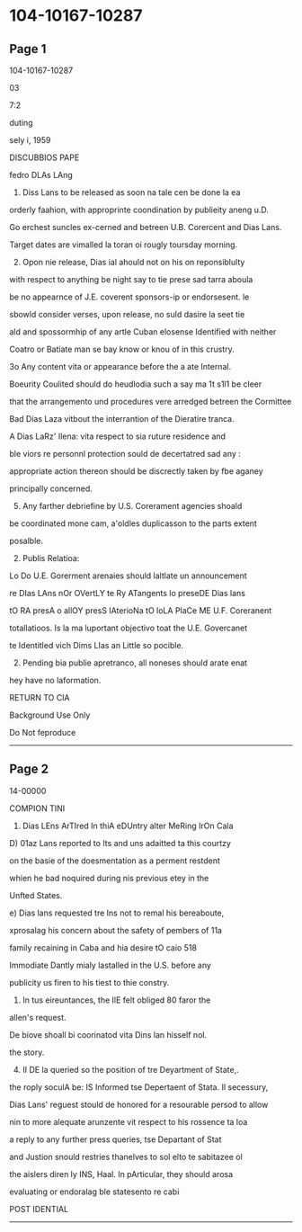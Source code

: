 # 104-10167-10287

## Page 1

104-10167-10287

03

7:2

duting

sely i, 1959

DISCUBBIOS PAPE

fedro DLAs LAng

1. Diss Lans to be released as soon na tale cen be done la ea

orderly faahion, with approprinte coondination by publieity aneng u.D.

Go erchest suncles ex-cerned and betreen U.B. Corercent and Dias Lans.

Target dates are vimalled la toran oi rougly toursday morning.

2. Opon nie release, Dias ial ahould not on his on reponsiblulty

with respect to anything be night say to tie prese sad tarra aboula

be no appearnce of J.E. coverent sponsors-ip or endorsesent. le

sbowld consider verses, upon release, no suld dasire la seet tie

ald and spossormhip of any artle Cuban elosense Identified with neither

Coatro or Batiate man se bay know or knou of in this crustry.

3o Any content vita or appearance before the a ate Internal.

Boeurity Coulited should do heudlodia such a say ma 1t s1l1 be cleer

that the arrangemento und procedures vere arredged betreen the Cormittee

Bad Dias Laza vitbout the interrantion of the Dieratire tranca.

A Dias LaRz' Ilena: vita respect to sia ruture residence and

ble viors re personnl protection sould de decertatred sad any :

appropriate action thereon should be discrectly taken by fbe aganey

principally concerned.

5. Any farther debriefine by U.S. Corerament agencies shoald

be coordinated mone cam, a'oldles duplicasson to the parts extent

posalble.

2. Publis Relatioa:

Lo Do U.E. Gorerment arenaies should laltlate un announcement

re DIas LAns nOr OVertLY te Ry ATangents lo preseDE Dias lans

tO RA presA o allOY presS IAterioNa tO loLA PlaCe ME U.F. Coreranent

totallatioos. Is la ma luportant objectivo toat the U.E. Govercanet

te Identitled vich Dims LIas an Little so pocible.

2. Pending bia publie apretranco, all noneses should arate enat

hey have no laformation.

RETURN TO CIA

Background Use Only

Do Not feproduce

---

## Page 2

14-00000

COMPION TINI

1) Dias LEns ArTIred In thiA eDUntry alter MeRing IrOn Cala

D) 01az Lans reported to Its and uns adaitted ta this courtzy

on the basie of the doesmentation as a perment restdent

whien he bad noquired during nis previous etey in the

Unfted States.

e) Dias lans requested tre Ins not to remal his bereaboute,

xprosalag his concern about the safety of pembers of 11a

family recaining in Caba and hia desire tO caio 518

Immodiate Dantly mialy lastalled in the U.S. before any

publicity us firen to his tiest to thie constry.

1) In tus eireuntances, the IlE felt obliged 80 faror the

allen's request.

De biove shoall bi coorinatod vita Dins lan hisself nol.

the story.

4. II DE la queried so the position of tre Deyartment of State,.

the roply soculA be: IS Informed tse Depertaent of Stata. Il secessury,

Dias Lans' reguest stould de honored for a resourable persod to allow

nin to more alequate arunzente vit respect to his rossence ta loa

a reply to any further press queries, tse Departant of Stat

and Justion snould restries thanelves to sol elto te sabitazee ol

the aislers diren ly INS, Haal. In pArticular, they should arosa

evaluating or endoralag ble statesento re cabi

POST IDENTIAL

---

